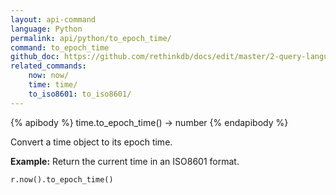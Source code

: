 ```yaml
---
layout: api-command 
language: Python
permalink: api/python/to_epoch_time/
command: to_epoch_time
github_doc: https://github.com/rethinkdb/docs/edit/master/2-query-language/api/python/dates-and-times/to_epoch_time.md
related_commands:
    now: now/
    time: time/
    to_iso8601: to_iso8601/
---
```


{% apibody %}
time.to_epoch_time() &rarr; number
{% endapibody %}

Convert a time object to its epoch time.

__Example:__ Return the current time in an ISO8601 format.

```py
r.now().to_epoch_time()
```


